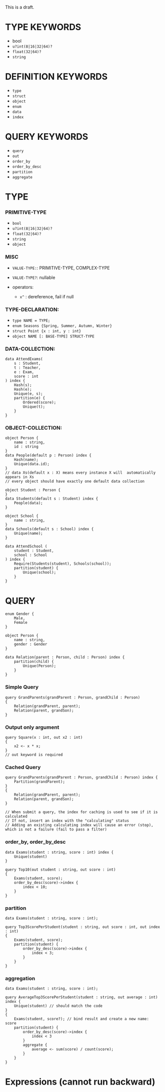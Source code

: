 This is a draft.

# TYPE KEYWORDS
- bool
- `u?int(8|16|32|64)?`
- `float(32|64)?`
- `string`

# DEFINITION KEYWORDS
- `type`
- `struct`
- `object`
- `enum`
- `data`
- `index`

# QUERY KEYWORDS
- `query`
- `out`
- `order_by`
- `order_by_desc`
- `partition`
- `aggregate`

# TYPE

### PRIMITIVE-TYPE
- `bool`
- `u?int(8|16|32|64)?`
- `float(32|64)?`
- `string`
- `object`

### MISC
- `VALUE-TYPE:`: PRIMITIVE-TYPE, COMPLEX-TYPE
- `VALUE-TYPE?`: nullable

- operators:
	- `x^` : dereference, fail if null

### TYPE-DECLARATION:
- `type NAME = TYPE;`
- `enum Seasons {Spring, Summer, Autumn, Winter}`
- `struct Point {x : int, y : int}`
- `object NAME [: BASE-TYPE] STRUCT-TYPE`

### DATA-COLLECTION:
```
data AttendExams(
	s : Student,
	t : Teacher,
	e : Exam,
	score : int
) index {
	Hash(s);
	Hash(e);
	Unique(e, s);
	partition(e) {
		Ordered(score);
		Unique(t);
	}
}
```

### OBJECT-COLLECTION:
```
object Person {
	name : string,
	id : string
}
data People(default p : Person) index {
	Hash(name);
	Unique(data.id);
}
// data Xs(default x : X) means every instance X will  automatically appears in Xs
// every object should have exactly one default data collection

object Student : Person {
}
data Students(default s : Student) index {
	People(data);
}

object School {
	name : string,
}
data Schools(default s : School) index {
	Unique(name);
}

data AttendSchool (
	student : Student,
	school : School
) index {
	Require(Students(student), Schools(school));
	partition(student) {
		Unique(school);
	}
}
```

# QUERY

```
enum Gender {
	Male,
	Female
}

object Person {
	name : string,
	gender : Gender
}

data Relation(parent : Person, child : Person) index {
	partition(child) {
		Unique(Person);
	}
}
```

### Simple Query
```
query GrandParents(grandParent : Person, grandChild : Person)
{
	Relation(grandParent, parent);
	Relation(parent, grandSon);
}
```

### Output only argument
```
query Square(x : int, out x2 : int)
{
	x2 <- x * x;
}
// out keyword is required
```

### Cached Query
```
query GrandParents(grandParent : Person, grandChild : Person) index {
	Partition(grandParent);
}
{
	Relation(grandParent, parent);
	Relation(parent, grandSon);
}

// When submit a query, the index for caching is used to see if it is calculated
// If not, insert an index with the "calculating" status
// Adding an existing calculating index will cause an error (stop), which is not a failure (fail to pass a filter)
```

### order_by, order_by_desc
```
data Exams(student : string, score : int) index {
	Unique(student)
}

query Top10(out student : string, out score : int)
{
	Exams(student, score);
	order_by_desc(score)->index {
		index < 10;
	}
}
```

### partition
```
data Exams(student : string, score : int);

query Top3ScorePerStudent(student : string, out score : int, out index : int)
{
	Exams(student, score);
	partition(student) {
		order_by_desc(score)->index {
			index < 3;
		}
	}
}
```

### aggregation
```
data Exams(student : string, score : int);

query AverageTop3ScorePerStudent(student : string, out average : int) index {
	Unique(student) // should match the code
}
{
	Exams(student, score?); // bind result and create a new name: score
	partition(student) {
		order_by_desc(score)->index {
			index < 3
		}
		aggregate {
			average <- sum(score) / count(score);
		}
	}
}
```

# Expressions (cannot run backward)

